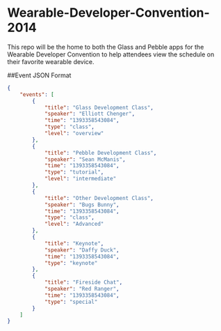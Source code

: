 Wearable-Developer-Convention-2014
==================================

This repo will be the home to both the Glass and Pebble apps for the Wearable Developer Convention to help attendees view the schedule on their favorite wearable device. 

##Event JSON Format
```json
{
    "events": [
        {
            "title": "Glass Development Class",
            "speaker": "Elliott Chenger",
            "time": "1393358543084",
            "type": "class",
            "level": "overview"
        },
        {
            "title": "Pebble Development Class",
            "speaker": "Sean McManis",
            "time": "1393358543084",
            "type": "tutorial",
            "level": "intermediate"
        },
        {
            "title": "Other Development Class",
            "speaker": "Bugs Bunny",
            "time": "1393358543084",
            "type": "class",
            "level": "Advanced"
        },
        {
            "title": "Keynote",
            "speaker": "Daffy Duck",
            "time": "1393358543084",
            "type": "keynote"
        },
        {
            "title": "Fireside Chat",
            "speaker": "Red Ranger",
            "time": "1393358543084",
            "type": "special"
        }
    ]
}
```
